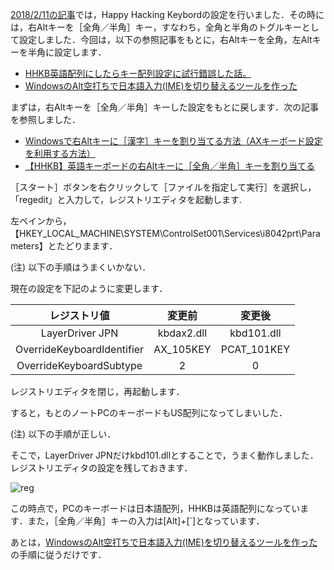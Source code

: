 [2018/2/11の記事](../../../2018/02/11/)では，Happy Hacking Keybordの設定を行いました．その時には，右Altキーを［全角／半角］キー，すなわち，全角と半角のトグルキーとして設定しました．今回は，以下の参照記事をもとに，右Altキーを全角，左Altキーを半角に設定します．

* [HHKB英語配列にしたらキー配列設定に試行錯誤した話。](https://blog.k-san.info/hhkb-key-mapping)
* [WindowsのAlt空打ちで日本語入力(IME)を切り替えるツールを作った](https://www.karakaram.com/alt-ime-on-off)

<!-- PELICAN_END_SUMMARY -->

まずは，右Altキーを［全角／半角］キーした設定をもとに戻します．次の記事を参照しました．

* [Windowsで右Altキーに［漢字］キーを割り当てる方法（AXキーボード設定を利用する方法）](http://www.atmarkit.co.jp/ait/articles/0001/26/news001.html)
* [【HHKB】英語キーボードの右Altキーに［全角／半角］キーを割り当てる](https://evacore.info/hardware-hhkb-alt/)

［スタート］ボタンを右クリックして［ファイルを指定して実行］を選択し，「regedit」と入力して，レジストリエディタを起動します.

左ペインから，【HKEY_LOCAL_MACHINE\SYSTEM\ControlSet001\Services\i8042prt\Parameters】とたどりまます．

(注) 以下の手順はうまくいかない．

現在の設定を下記のように変更します．

| レジストリ値 | 変更前 | 変更後 |
|:------------:|:------:|:------:|
| LayerDriver JPN | kbdax2.dll | kbd101.dll |
| OverrideKeyboardIdentifier | AX_105KEY | PCAT_101KEY |
| OverrideKeyboardSubtype | 2 | 0 |

レジストリエディタを閉じ，再起動します．

すると，もとのノートPCのキーボードもUS配列になってしまいした．

(注) 以下の手順が正しい．

そこで，LayerDriver JPNだけkbd101.dllとすることで，うまく動作しました．レジストリエディタの設定を残しておきます．

![reg]({static}/images/20180904/reg.png)

この時点で，PCのキーボードは日本語配列，HHKBは英語配列になっています．また，［全角／半角］キーの入力は[Alt]+[`]となっています．

あとは，[WindowsのAlt空打ちで日本語入力(IME)を切り替えるツールを作った](https://www.karakaram.com/alt-ime-on-off)の手順に従うだけです．

